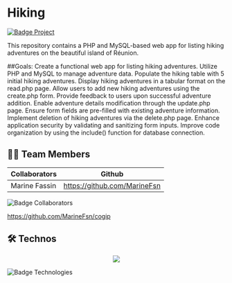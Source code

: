 # Hiking


<a href="https://becode.org"><img src="https://img.shields.io/badge/Project-BeCode-blue?style=for-the-badge&logo=appveyor" alt="Badge Project" style="margin-right:10px;">
</a>


This repository contains a PHP and MySQL-based web app for listing hiking adventures on the beautiful island of Réunion.

##Goals:
Create a functional web app for listing hiking adventures.
Utilize PHP and MySQL to manage adventure data.
Populate the hiking table with 5 initial hiking adventures.
Display hiking adventures in a tabular format on the read.php page.
Allow users to add new hiking adventures using the create.php form.
Provide feedback to users upon successful adventure addition.
Enable adventure details modification through the update.php page.
Ensure form fields are pre-filled with existing adventure information.
Implement deletion of hiking adventures via the delete.php page.
Enhance application security by validating and sanitizing form inputs.
Improve code organization by using the include() function for database connection.

## 👨‍💻 Team Members

| Collaborators        | Github                        |
| -------------------- | ----------------------------- |
| Marine Fassin        | https://github.com/MarineFsn  |                  
       



<img src="https://img.shields.io/badge/Collaborators-1-red?style=for-the-badge&logo=appveyor" alt="Badge Collaborators" style="margin-right:10px;">

https://github.com/MarineFsn/cogip

## 🛠 Technos

<p align="center">
  <a href="https://skillicons.dev">
    <img src="https://skillicons.dev/icons?i=js,html,css,sass,php,git,mysql" />
  </a>
</p>
<img src="https://img.shields.io/badge/Technos-HMTL5_/_SCSS_/_CSS3_/_JS_/_PHP_/_Git_/MySQL_-green?style=for-the-badge&logo=appveyor" alt="Badge Technologies" style="margin-right:10px;">



